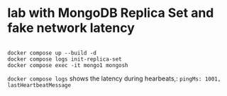 # lab with MongoDB Replica Set and fake network latency

```

docker compose up --build -d
docker compose logs init-replica-set
docker compose exec -it mongo1 mongosh

```

`docker compose logs` shows the latency during hearbeats,: `pingMs: 1001, lastHeartbeatMessage`


